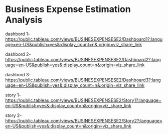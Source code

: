 # Business Expense Estimation Analysis

dashbord 1-https://public.tableau.com/views/BUSINESEXPENSESE2/Dashboard1?:language=en-US&publish=yes&:display_count=n&:origin=viz_share_link

dashbord 2-https://public.tableau.com/views/BUSINESEXPENSESE2/Dashboard2?:language=en-US&publish=yes&:display_count=n&:origin=viz_share_link

dashbord 3-https://public.tableau.com/views/BUSINESEXPENSESE2/Dashboard3?:language=en-US&publish=yes&:display_count=n&:origin=viz_share_link

story 1-https://public.tableau.com/views/BUSINESEXPENSESE2/Story1?:language=en-US&publish=yes&:display_count=n&:origin=viz_share_link

story 2-https://public.tableau.com/views/BUSINESEXPENSESE2/Story2?:language=en-US&publish=yes&:display_count=n&:origin=viz_share_link

